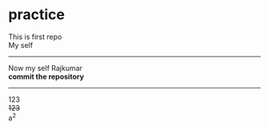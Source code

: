 # practice
This is first repo
<br>
My self 
<hr>
Now my self Rajkumar
<br>
<b> commit the repository</b>
<br>
<hr>
123
<br>
<del>123</del>
<br>
a<sup>2</sup>
